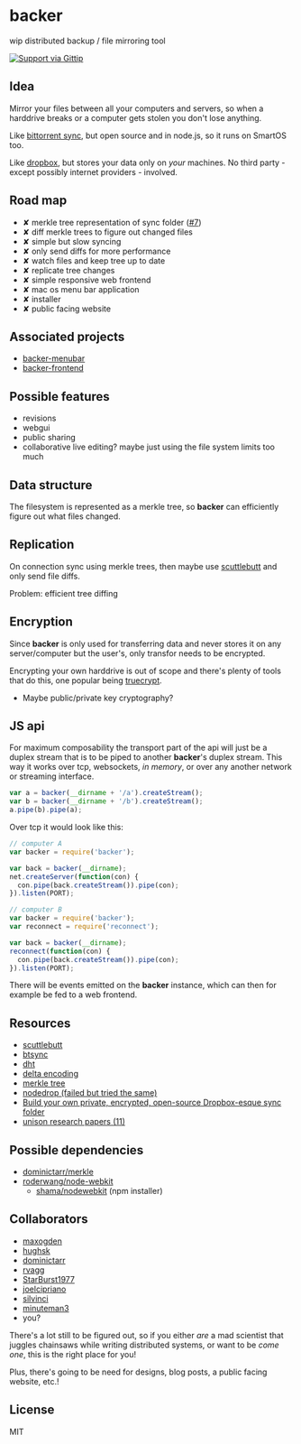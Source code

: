 # backer

wip distributed backup / file mirroring tool

[![Support via Gittip](https://rawgithub.com/twolfson/gittip-badge/0.1.0/dist/gittip.png)](https://www.gittip.com/juliangruber/)

## Idea

Mirror your files between all your computers and servers, so when a harddrive breaks or a computer gets stolen
you don't lose anything.

Like [bittorrent sync](http://labs.bittorrent.com/experiments/sync.html), but open source and in node.js,
so it runs on SmartOS too.

Like [dropbox](https://www.dropbox.com/), but stores your data only on _your_ machines.
No third party - except possibly internet providers - involved.

## Road map

* ✘ merkle tree representation of sync folder ([#7](https://github.com/juliangruber/backer/issues/7))
* ✘ diff merkle trees to figure out changed files
* ✘ simple but slow syncing
* ✘ only send diffs for more performance
* ✘ watch files and keep tree up to date
* ✘ replicate tree changes
* ✘ simple responsive web frontend
* ✘ mac os menu bar application
* ✘ installer
* ✘ public facing website

## Associated projects

* [backer-menubar](https://github.com/No9/backer-menubar)
* [backer-frontend](https://github.com/juliangruber/backer-frontend)

## Possible features

* revisions
* webgui
* public sharing
* collaborative live editing? maybe just using the file system limits too much

## Data structure

The filesystem is represented as a merkle tree, so **backer** can efficiently figure out what files changed.

## Replication

On connection sync using merkle trees, then maybe use [scuttlebutt](http://www.cs.cornell.edu/home/rvr/papers/flowgossip.pdf)
and only send file diffs.

Problem: efficient tree diffing

## Encryption

Since **backer** is only used for transferring data and never stores it on any server/computer but the user's,
only transfor needs to be encrypted.

Encrypting your own harddrive is out of scope and there's plenty of tools that do this,
one popular being [truecrypt](http://www.truecrypt.org/).

* Maybe public/private key cryptography?

## JS api

For maximum composability the transport part of the api will just be a duplex
stream that is to be piped to another **backer**'s duplex stream. This way it
works over tcp, websockets, *in memory*, or over any another network or
streaming interface.

```js
var a = backer(__dirname + '/a').createStream();
var b = backer(__dirname + '/b').createStream();
a.pipe(b).pipe(a);
```

Over tcp it would look like this:

```js
// computer A
var backer = require('backer');

var back = backer(__dirname);
net.createServer(function(con) {
  con.pipe(back.createStream()).pipe(con);
}).listen(PORT);

// computer B
var backer = require('backer');
var reconnect = require('reconnect');

var back = backer(__dirname);
reconnect(function(con) {
  con.pipe(back.createStream()).pipe(con);
}).listen(PORT);
```

There will be events emitted on the **backer** instance, which can then for
example be fed to a web frontend.

## Resources

* [scuttlebutt](http://www.cs.cornell.edu/home/rvr/papers/flowgossip.pdf)
* [btsync](http://labs.bittorrent.com/experiments/sync/technology.html)
* [dht](http://engineering.bittorrent.com/2013/01/22/bittorrent-tech-talks-dht/)
* [delta encoding](http://en.wikipedia.org/wiki/Delta_encoding)
* [merkle tree](http://en.wikipedia.org/wiki/Merkle_tree)
* [nodedrop (failed but tried the same)](https://github.com/dominictarr/nodedrop)
* [Build your own private, encrypted, open-source Dropbox-esque sync folder](https://gist.github.com/Tho85/6045429)
* [unison research papers (11)](http://www.cis.upenn.edu/~bcpierce/papers/index.shtml#File%20Synchronization)

## Possible dependencies

* [dominictarr/merkle](https://github.com/dominictarr/merkle)
* [roderwang/node-webkit](https://github.com/rogerwang/node-webkit/wiki/Tray)
  * [shama/nodewebkit](https://github.com/shama/nodewebkit) (npm installer)

## Collaborators

* [maxogden](https://github.com/maxogden)
* [hughsk](https://github.com/hughsk)
* [dominictarr](https://github.com/dominictarr)
* [rvagg](https://github.com/rvagg)
* [StarBurst1977](https://github.com/StarBurst1977)
* [joelcipriano](https://github.com/joelcipriano)
* [silvinci](https://github.com/silvinci)
* [minuteman3](https://github.com/minuteman3)
* you?

There's a lot still to be figured out, so if you either _are_ a mad scientist that juggles chainsaws while writing
distributed systems, or want to be _come one_, this is the right place for you!

Plus, there's going to be need for designs, blog posts, a public facing website, etc.!

## License

MIT
